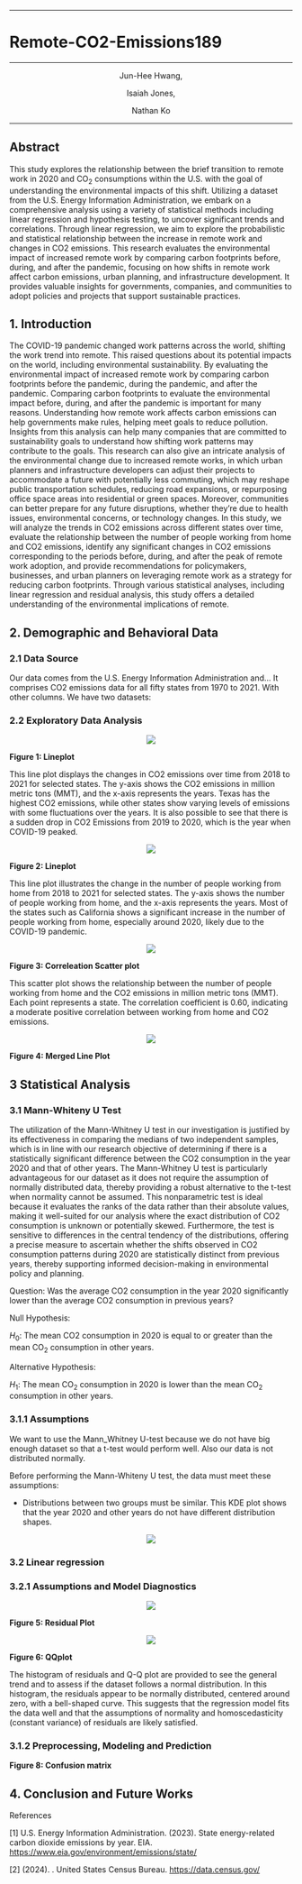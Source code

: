

---

# Remote-CO2-Emissions189

---
<p align="center">
Jun-Hee Hwang,
</p>

<p align="center">
Isaiah Jones,
</p>

<p align="center">
Nathan Ko
</p>

---

## Abstract

This study explores the relationship between the brief transition to remote work in 2020 and $\mathrm{CO_2}$ consumptions within the U.S. with the goal of understanding the environmental impacts of this shift. Utilizing a dataset from the U.S. Energy Information Administration, we embark on a comprehensive analysis using a variety of statistical methods including linear regression and hypothesis testing, to uncover significant trends and correlations. Through linear regression, we aim to explore the probabilistic and statistical relationship between the increase in remote work and changes in CO2 emissions. This research evaluates the environmental impact of increased remote work by comparing carbon footprints before, during, and after the pandemic, focusing on how shifts in remote work affect carbon emissions, urban planning, and infrastructure development. It provides valuable insights for governments, companies, and communities to adopt policies and projects that support sustainable practices.




## 1. Introduction

The COVID-19 pandemic changed work patterns across the world, shifting the work trend into remote. This raised questions about its potential impacts on the world, including environmental sustainability. By evaluating the environmental impact of increased remote work by comparing carbon footprints before the pandemic, during the pandemic, and after the pandemic. Comparing carbon footprints to evaluate the environmental impact before, during, and after the pandemic is important for many reasons. Understanding how remote work affects carbon emissions can help governments make rules, helping meet goals to reduce pollution. Insights from this analysis can help many companies that are committed to sustainability goals to understand how shifting work patterns may contribute to the goals. This research can also give an intricate analysis of the environmental change due to increased remote works, in which urban planners and infrastructure developers can adjust their projects to accommodate a future with potentially less commuting, which may reshape public transportation schedules, reducing road expansions, or repurposing office space areas into residential or green spaces. Moreover, communities can better prepare for any future disruptions, whether they’re due to health issues, environmental concerns, or technology changes. In this study, we will analyze the trends in CO2 emissions across different states over time, evaluate the relationship between the number of people working from home and CO2 emissions, identify any significant changes in CO2 emissions corresponding to the periods before, during, and after the peak of remote work adoption, and provide recommendations for policymakers, businesses, and urban planners on leveraging remote work as a strategy for reducing carbon footprints. Through various statistical analyses, including linear regression and residual analysis, this study offers a detailed understanding of the environmental implications of remote.​


## 2. Demographic and Behavioral Data
	
### 2.1 Data Source
Our data comes from the U.S. Energy Information Administration and... It comprises CO2 emissions data for all fifty states from 1970 to 2021. With other columns.
We have two datasets: 

	
### 2.2 Exploratory Data Analysis


<p align="center">
<img src = "images/lineplot_CO2.png">
	
**Figure 1: Lineplot**
</p>
<p>
This line plot displays the changes in CO2 emissions over time from 2018 to 2021 for selected states. The y-axis shows the CO2 emissions in million metric tons (MMT), and the x-axis represents the years.
Texas has the highest CO2 emissions, while other states show varying levels of emissions with some fluctuations over the years.
It is also possible to see that there is a sudden drop in CO2 Emissions from 2019 to 2020, which is the year when COVID-19 peaked.     
</p>

<p align="center">
<img src = "images/lineplot_WFH.png">

**Figure 2: Lineplot**
</p>
<p>
This line plot illustrates the change in the number of people working from home from 2018 to 2021 for selected states. The y-axis shows the number of people working from home, and the x-axis represents the years. Most of the states such as California shows a significant increase in the number of people working from home, especially around 2020, likely due to the COVID-19 pandemic.    
</p>

<p align="center">
<img src = "images/corrplot.png">


**Figure 3: Correleation Scatter plot**
	</p>
</p>
<p>
This scatter plot shows the relationship between the number of people working from home and the CO2 emissions in million metric tons (MMT). Each point represents a state. The correlation coefficient is 0.60, indicating a moderate positive correlation between working from home and CO2 emissions.
</p>


<p align="center">
<img src = "images/merged_lineplot.png">
	
**Figure 4: Merged Line Plot**
</p>

## 3  Statistical Analysis

### 3.1 Mann-Whiteny U Test
The utilization of the Mann-Whitney U test in our investigation is justified by its effectiveness in comparing the medians of two independent samples, which is in line with our research objective of determining if there is a statistically significant difference between the CO2 consumption in the year 2020 and that of other years. The Mann-Whitney U test is particularly advantageous for our dataset as it does not require the assumption of normally distributed data, thereby providing a robust alternative to the t-test when normality cannot be assumed. This nonparametric test is ideal because it evaluates the ranks of the data rather than their absolute values, making it well-suited for our analysis where the exact distribution of CO2 consumption is unknown or potentially skewed. Furthermore, the test is sensitive to differences in the central tendency of the distributions, offering a precise measure to ascertain whether the shifts observed in CO2 consumption patterns during 2020 are statistically distinct from previous years, thereby supporting informed decision-making in environmental policy and planning.

Question: Was the average CO2 consumption in the year 2020 significantly lower than the average CO2 consumption in previous years?

Null Hypothesis:

$H_0$: The mean CO2 consumption in 2020 is equal to or greater than the mean $\mathrm{CO_2}$ consumption in other years.

Alternative Hypothesis:

$H_1$: The mean $\mathrm{CO_2}$ consumption in 2020 is lower than the mean $\mathrm{CO_2}$ consumption in other years.

### 3.1.1 Assumptions
We want to use the Mann_Whitney U-test because we do not have big enough dataset so that a t-test would perform well. Also our data is not distributed normally. 

Before performing the Mann-Whiteny U test, the data must meet these assumptions:
- Distributions between two groups must be similar. This KDE plot shows that the year 2020 and other years do not have different distribution shapes.

<p align="center">
<img src = "images/KDE_plot.png">
	

### 3.2 Linear regression 
### 3.2.1 Assumptions and Model Diagnostics

<p align="center">
<img src = "images/residual.png">

**Figure 5: Residual Plot**
		</p>
</p>

<p align="center">
<img src = "images/QQplot.png">
	<p align="center">

**Figure 6: QQplot**
		</p>
</p>
<p>
The histogram of residuals and Q-Q plot are provided to see the general trend and to assess if the dataset follows a normal distribution. In this histogram, the residuals appear to be normally distributed, centered around zero, with a bell-shaped curve. 
This suggests that the regression model fits the data well and that the assumptions of normality and homoscedasticity (constant variance) of residuals are likely satisfied.    
</p>


### 3.1.2 Preprocessing, Modeling and Prediction
	


	

	





	
**Figure 8: Confusion matrix**
</p>

	
## 4.  Conclusion and Future Works
	


































References

[1] U.S. Energy Information Administration. (2023). State energy-related carbon dioxide emissions by year. EIA. 
		https://www.eia.gov/environment/emissions/state/
      
[2] (2024). . United States Census Bureau.
      https://data.census.gov/
      
